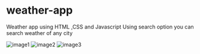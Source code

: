 # weather-app
Weather app using HTML ,CSS and Javascript
Using search option you can search weather of any city

![image1](https://github.com/harsh809/weather-app/assets/121225146/18e50dd1-b9fc-4abe-a344-1487fa7229e9)
![image2](https://github.com/harsh809/weather-app/assets/121225146/453881e9-f9ed-47ed-b867-c7a7cef68944)
![image3](https://github.com/harsh809/weather-app/assets/121225146/e515fa44-ffea-48bf-bb2d-80641df5d0ff)
